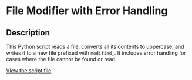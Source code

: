 # File Modifier with Error Handling

## Description
This Python script reads a file, converts all its contents to uppercase, and writes it to a new file prefixed with `modified_`. It includes error handling for cases where the file cannot be found or read.

[View the script file](file_modifier.py)
